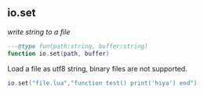 ## io.set

_write string to a file_

```lua
---@type fun(path:string, buffer:string)
function io.set(path, buffer)
```

Load a file as utf8 string, binary files are not supported.

```lua
io.set("file.lua","function test() print('hiya') end")
```
